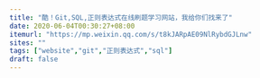 ```yaml
---
title: "酷！Git,SQL,正则表达式在线刷题学习网站，我给你们找来了"
date: 2020-06-04T00:30:27+08:00
itemurl: "https://mp.weixin.qq.com/s/t8kJARpAE09NlRybdGJLnw"
sites: ""
tags: ["website","git","正则表达式","sql"]
draft: false
---
```



